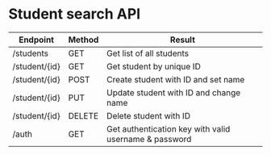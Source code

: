# Student search API

Endpoint | Method | Result |
---- | ---- | ---- |
/students | GET | Get list of all students |
/student/{id} | GET | Get student by unique ID |
/student/{id} | POST | Create student with ID and set name |
/student/{id} | PUT | Update student with ID and change name |
/student/{id} | DELETE | Delete student with ID |
/auth | GET | Get authentication key with valid username & password |